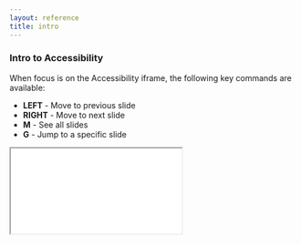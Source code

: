 ```yaml
---
layout: reference
title: intro
---
```


### Intro to Accessibility ###

When focus is on the Accessibility iframe, the following key commands are available:

* **LEFT** - Move to previous slide
* **RIGHT** - Move to next slide
* **M** - See all slides
* **G** - Jump to a specific slide

<iframe src="/UI/docs/Accessibility/Presentation" title="Intro to Accessibility" id="introToAccessibility"></iframe>
